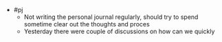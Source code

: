 - #pj
	- Not writing the personal journal regularly, should try to spend sometime clear out the thoughts and proces
	- Yesterday there were couple of discussions on how can we quickly